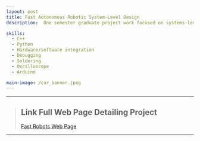 ```yaml
---
layout: post
title: Fast Autonomous Robotic System-Level Design
description:  One semester graduate project work focused on systems-level design and implementation of dynamic autonomous robots, emphasizing dynamic behaviors, sensor integration, and reactive control using embedded processors. The projects leverage partial off-board computation, low-latency software, and noise-tolerant system architectures.

skills:
  - C++
  - Python
  - Hardware/software integration
  - Debugging
  - Soldering
  - Oscilloscope
  - Arduino

main-image: /car_banner.jpeg
---
```


---
> ## Link Full Web Page Detailing Project
> [Fast Robots Web Page](https://ayl48.github.io/FastRobots/)

---
